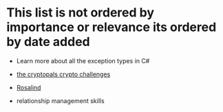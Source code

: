 # This list is not ordered by importance or relevance its ordered by date added

* Learn more about all the exception types in C#

* [the cryptopals crypto challenges](https://web.archive.org/web/20160620111206/http://cryptopals.com/)

* [Rosalind](https://web.archive.org/web/20160607102654/http://rosalind.info/about/)

* relationship management skills
